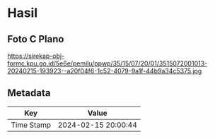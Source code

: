 # Hasil

## Foto C Plano

https://sirekap-obj-formc.kpu.go.id/5e6e/pemilu/ppwp/35/15/07/20/01/3515072001013-20240215-193923--a20f04f6-1c52-4079-9a1f-44b9a34c5375.jpg


## Metadata

| Key        | Value               |
| ---------- | ------------------- |
| Time Stamp | 2024-02-15 20:00:44 |



